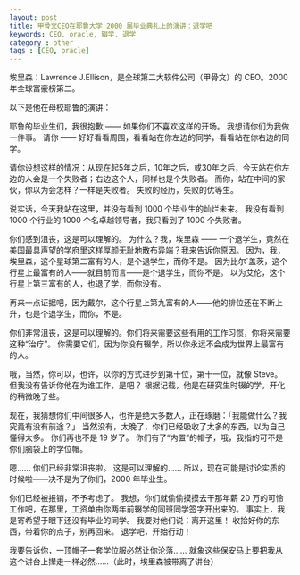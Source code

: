 ```yaml
---
layout: post
title: 甲骨文CEO在耶鲁大学 2000 届毕业典礼上的演讲：退学吧
keywords: CEO, oracle, 辍学, 退学
category : other
tags : [CEO, oracle]
---
```


埃里森：Lawrence J.Ellison，是全球第二大软件公司（甲骨文）的 CEO。2000年全球富豪榜第二。

以下是他在母校耶鲁的演讲：

耶鲁的毕业生们，我很抱歉 —— 如果你们不喜欢这样的开场。
我想请你们为我做一件事。
请你 —— 好好看看周围，看看站在你左边的同学，看看站在你右边的同学。

请你设想这样的情况：从现在起5年之后，10年之后，或30年之后，今天站在你左边的人会是一个失败者；右边这个人，同样也是个失败者。
而你，站在中间的家伙，你以为会怎样？一样是失败者。
失败的经历，失败的优等生。

说实话，今天我站在这里，并没有看到 1000 个毕业生的灿烂未来。
我没有看到 1000 个行业的 1000 个名卓越领导者，我只看到了 1000 个失败者。

你们感到沮丧，这是可以理解的。
为什么？我，埃里森 —— 一个退学生，竟然在美国最具声望的学府里这样厚颜无耻地散布异端？我来告诉你原因。
因为，我，埃里森，这个星球第二富有的人，是个退学生，而你不是。
因为比尔`盖茨，这个行星上最富有的人——就目前而言——是个退学生，而你不是。
以为艾伦，这个行星上第三富有的人，也退了学，而你没有。

再来一点证据吧，因为戴尔，这个行星上第九富有的人——他的排位还在不断上升，也是个退学生，而你，不是。

你们非常沮丧，这是可以理解的。你们将来需要这些有用的工作习惯，你将来需要这种“治疗”。
你需要它们，因为你没有辍学，所以你永远不会成为世界上最富有的人。

哦，当然，你可以，也许，以你的方式进步到第十位，第十一位，就像 Steve。
但我没有告诉你他在为谁工作，是吧？
根据记载，他是在研究生时辍的学，开化的稍微晚了些。

现在，我猜想你们中间很多人，也许是绝大多数人，正在琢磨：「我能做什么？我究竟有没有前途？」
当然没有，太晚了，你们已经吸收了太多的东西，以为自己懂得太多。
你们再也不是 19 岁了。
你们有了“内置”的帽子，哦，我指的可不是你们脑袋上的学位帽。

嗯……
你们已经非常沮丧啦。
这是可以理解的……
所以，现在可能是讨论实质的时候啦——决不是为了你们，2000 年毕业生。

你们已经被报销，不予考虑了。
我想，你们就偷偷摸摸去干那年薪 20 万的可怜工作吧，在那里，工资单由你两年前辍学的同班同学签字开出来的。
事实上，我是寄希望于眼下还没有毕业的同学。
我要对他们说：离开这里！
收拾好你的东西，带着你的点子，别再回来。
退学吧，开始行动！

我要告诉你，一顶帽子一套学位服必然让你沦落……
就象这些保安马上要把我从这个讲台上撵走一样必然……（此时，埃里森被带离了讲台）
